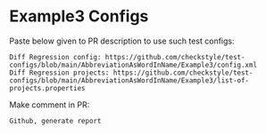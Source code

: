 # Example3 Configs
Paste below given to PR description to use such test configs:
```
Diff Regression config: https://github.com/checkstyle/test-configs/blob/main/AbbreviationAsWordInName/Example3/config.xml
Diff Regression projects: https://github.com/checkstyle/test-configs/blob/main/AbbreviationAsWordInName/Example3/list-of-projects.properties
```
Make comment in PR:
```
Github, generate report
```
